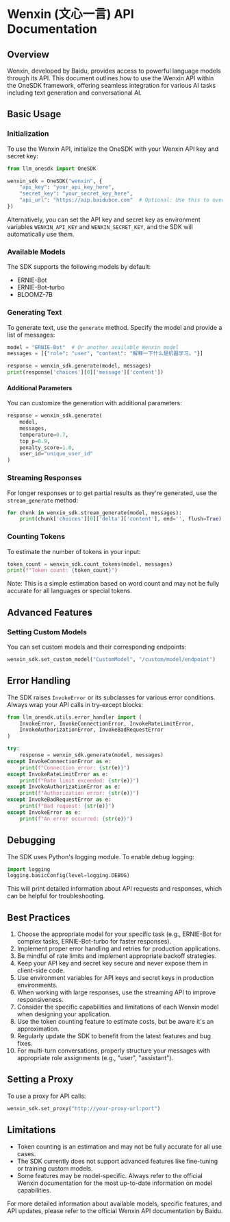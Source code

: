 # Wenxin (文心一言) API Documentation

## Overview

Wenxin, developed by Baidu, provides access to powerful language models through its API. This document outlines how to use the Wenxin API within the OneSDK framework, offering seamless integration for various AI tasks including text generation and conversational AI.

## Basic Usage

### Initialization

To use the Wenxin API, initialize the OneSDK with your Wenxin API key and secret key:

```python
from llm_onesdk import OneSDK

wenxin_sdk = OneSDK("wenxin", {
    "api_key": "your_api_key_here",
    "secret_key": "your_secret_key_here",
    "api_url": "https://aip.baidubce.com"  # Optional: Use this to override the default base URL
})
```

Alternatively, you can set the API key and secret key as environment variables `WENXIN_API_KEY` and `WENXIN_SECRET_KEY`, and the SDK will automatically use them.

### Available Models

The SDK supports the following models by default:
- ERNIE-Bot
- ERNIE-Bot-turbo
- BLOOMZ-7B

### Generating Text

To generate text, use the `generate` method. Specify the model and provide a list of messages:

```python
model = "ERNIE-Bot"  # Or another available Wenxin model
messages = [{"role": "user", "content": "解释一下什么是机器学习。"}]

response = wenxin_sdk.generate(model, messages)
print(response['choices'][0]['message']['content'])
```

#### Additional Parameters

You can customize the generation with additional parameters:

```python
response = wenxin_sdk.generate(
    model,
    messages,
    temperature=0.7,
    top_p=0.9,
    penalty_score=1.0,
    user_id="unique_user_id"
)
```

### Streaming Responses

For longer responses or to get partial results as they're generated, use the `stream_generate` method:

```python
for chunk in wenxin_sdk.stream_generate(model, messages):
    print(chunk['choices'][0]['delta']['content'], end='', flush=True)
```

### Counting Tokens

To estimate the number of tokens in your input:

```python
token_count = wenxin_sdk.count_tokens(model, messages)
print(f"Token count: {token_count}")
```

Note: This is a simple estimation based on word count and may not be fully accurate for all languages or special tokens.

## Advanced Features

### Setting Custom Models

You can set custom models and their corresponding endpoints:

```python
wenxin_sdk.set_custom_model("CustomModel", "/custom/model/endpoint")
```

## Error Handling

The SDK raises `InvokeError` or its subclasses for various error conditions. Always wrap your API calls in try-except blocks:

```python
from llm_onesdk.utils.error_handler import (
    InvokeError, InvokeConnectionError, InvokeRateLimitError,
    InvokeAuthorizationError, InvokeBadRequestError
)

try:
    response = wenxin_sdk.generate(model, messages)
except InvokeConnectionError as e:
    print(f"Connection error: {str(e)}")
except InvokeRateLimitError as e:
    print(f"Rate limit exceeded: {str(e)}")
except InvokeAuthorizationError as e:
    print(f"Authorization error: {str(e)}")
except InvokeBadRequestError as e:
    print(f"Bad request: {str(e)}")
except InvokeError as e:
    print(f"An error occurred: {str(e)}")
```

## Debugging

The SDK uses Python's logging module. To enable debug logging:

```python
import logging
logging.basicConfig(level=logging.DEBUG)
```

This will print detailed information about API requests and responses, which can be helpful for troubleshooting.

## Best Practices

1. Choose the appropriate model for your specific task (e.g., ERNIE-Bot for complex tasks, ERNIE-Bot-turbo for faster responses).
2. Implement proper error handling and retries for production applications.
3. Be mindful of rate limits and implement appropriate backoff strategies.
4. Keep your API key and secret key secure and never expose them in client-side code.
5. Use environment variables for API keys and secret keys in production environments.
6. When working with large responses, use the streaming API to improve responsiveness.
7. Consider the specific capabilities and limitations of each Wenxin model when designing your application.
8. Use the token counting feature to estimate costs, but be aware it's an approximation.
9. Regularly update the SDK to benefit from the latest features and bug fixes.
10. For multi-turn conversations, properly structure your messages with appropriate role assignments (e.g., "user", "assistant").

## Setting a Proxy

To use a proxy for API calls:

```python
wenxin_sdk.set_proxy("http://your-proxy-url:port")
```

## Limitations

- Token counting is an estimation and may not be fully accurate for all use cases.
- The SDK currently does not support advanced features like fine-tuning or training custom models.
- Some features may be model-specific. Always refer to the official Wenxin documentation for the most up-to-date information on model capabilities.

For more detailed information about available models, specific features, and API updates, please refer to the official Wenxin API documentation by Baidu.
